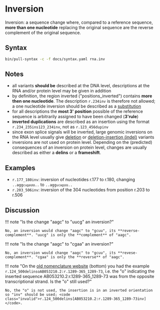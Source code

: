 # Inversion

<!-- ## Definition -->

Inversion: a sequence change where, compared to a reference sequence, **more than one nucleotide** replacing the original sequence are the reverse complement of the original sequence.

## Syntax

```sh exec="true"
bin/pull-syntax -c -f docs/syntax.yaml rna.inv
```

## Notes

- all variants **should be** described at the DNA level, descriptions at the RNA and/or protein level may be given in addition
- by definition, the region inverted ("positions_inverted") contains **more then one nucleotide**. The description `r.234inv` is therefore not allowed; a one nucleotide inversion should be described as a [substitution](substitution.md)
- for all descriptions the **most 3' position** possible of the reference sequence is arbitrarily assigned to have been changed (**3'rule**)
- **inverted duplications** are described as an insertion using the format `r.234_235ins123_234inv`, not as <code class="invalid">r.123_456dupinv</code>
- since exon splice signals will be inverted, large genomic inversions on the RNA level usually give [deletion](deletion.md) or [deletion-insertion (indel)](delins.md) variants
- inversions are not used on protein level. Depending on the (predicted) consequences of an inversion on protein level, changes are usually described as either a **delins** or a **frameshift**.

## Examples

- `r.177_180inv`: inversion of nucleotides r.177 to r.180, changing <code>..agg<code class="del">cuga</code>uu..</code> to <code>..agg<code class="ins">ucag</code>uu..</code>
- `r.203_506inv`: inversion of the 304 nucleotides from position r.203 to r.506

## Discussion

!!! note "Is the change "aagc" to "uucg" an inversion?"

    No, an inversion would change "aagc" to "gcuu", its **reverse-complement**. "uucg" is only the **complement** of "aagc".

!!! note "Is the change "aagc" to "cgaa" an inversion?"

    No, an inversion would change "aagc" to "gcuu", its **revese-complement**. "cgaa" is only the **reverse** of "aagc".

!!! note "On the [old nomenclature website](http://www.HGVS.org/mutnomen/examplesRNA.html) (bottom) you had the example <code class="invalid">r.124_500delinsoAB053210.2:r.1289-365_1289-73</code>, i.e. the "o" indicating the inserted sequence AB053210.2:r.1289-365_1289-73 was from the opposite transcriptional strand. Is the "o" still used?"

    No, the "o" is not used, the insertion is in an inverted orientation so "inv" should be used; <code class="invalid">r.124_500delins[AB053210.2:r.1289-365_1289-73inv]</code>.
